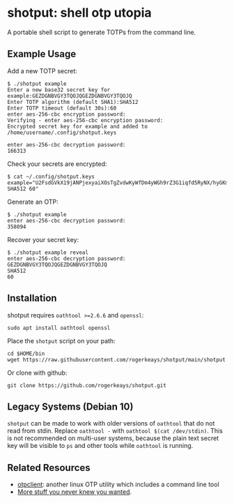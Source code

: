 # shotput: shell otp utopia

A portable shell script to generate TOTPs from the command line.

## Example Usage

Add a new TOTP secret:
```
$ ./shotput example
Enter a new base32 secret key for example:GEZDGNBVGY3TQOJQGEZDGNBVGY3TQOJQ
Enter TOTP algorithm (default SHA1):SHA512
Enter TOTP timeout (default 30s):60
enter aes-256-cbc encryption password:
Verifying - enter aes-256-cbc encryption password:
Encrypted secret key for example and added to /home/username/.config/shotput.keys

enter aes-256-cbc decryption password:
166313
```

Check your secrets are encrypted:
```
$ cat ~/.config/shotput.keys
example="U2FsdGVkX19jANPjexyaiXOsTgZvdwKyWfDm4yWGh9rZ3G1iqfd5RyNX/hyGKmJOeeZYPF7FKrfD/dgRswb72Q== SHA512 60"
```

Generate an OTP:
```
$ ./shotput example
enter aes-256-cbc decryption password:
358094
```

Recover your secret key:
```
$ ./shotput example reveal
enter aes-256-cbc decryption password:
GEZDGNBVGY3TQOJQGEZDGNBVGY3TQOJQ
SHA512
60
```

## Installation

shotput requires `oathtool >=2.6.6` and `openssl`:

    sudo apt install oathtool openssl

Place the `shotput` script on your path:

    cd $HOME/bin
    wget https://raw.githubusercontent.com/rogerkeays/shotput/main/shotput

Or clone with github:

    git clone https://github.com/rogerkeays/shotput.git

## Legacy Systems (Debian 10)

`shotput` can be made to work with older versions of `oathtool` that do not read from stdin. Replace `oathtool -` with `oathtool $(cat /dev/stdin)`. This is not recommended on multi-user systems, because the plain text secret key will be visible to `ps` and other tools while `oathtool` is running.

## Related Resources

  * [otpclient](https://https://github.com/paolostivanin/OTPClient): another linux OTP utility which includes a command line tool
  * [More stuff you never knew you wanted](https://rogerkeays.com).

